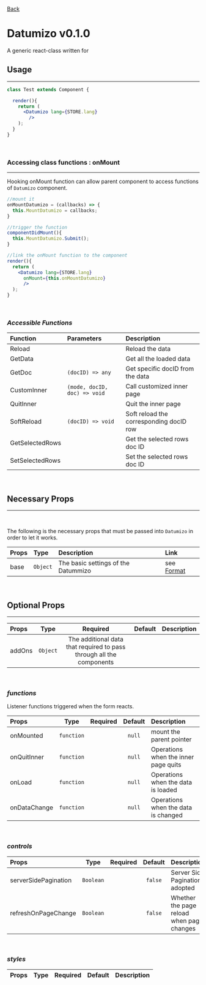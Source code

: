 [Back](../README.md)

# **Datumizo v0.1.0**
A generic react-class written for 
<br/>

## **Usage**
---

```jsx
class Test extends Component {

  render(){
    return (
      <Datumizo lang={STORE.lang}
        />
    );
  }
}
```
<br/>

### **Accessing class functions : onMount**
---
Hooking onMount function can allow parent component to access functions of `Datumizo` component.
``` jsx
//mount it
onMountDatumizo = (callbacks) => {
  this.MountDatumizo = callbacks;
}

//trigger the function
componentDidMount(){
  this.MountDatumizo.Submit();
}

//link the onMount function to the component
render(){
  return (
    <Datumizo lang={STORE.lang}
      onMount={this.onMountDatumizo}
      />
  );
}
```
<br/>

### *Accessible Functions*
| Function | Parameters | Description |
| :--- | :--- | :--- |
| Reload || Reload the data |
| GetData || Get all the loaded data |
| GetDoc | `(docID) => any`| Get specific docID from the data |
| CustomInner | `(mode, docID, doc) => void` | Call customized inner page |
| QuitInner || Quit the inner page |
| SoftReload | `(docID) => void`| Soft reload the corresponding docID row |
| GetSelectedRows || Get the selected rows doc ID |
| SetSelectedRows || Set the selected rows doc ID |
<br/>

## **Necessary Props**
---
<br/>

The following is the necessary props that must be passed into `Datumizo` in order to let it works. 

| Props  | Type   | Description | Link |
| :---   | :---- | :---       | :--- |
| base | `Object` | The basic settings of the Datummizo | see [Format](./__docs/base.md) |
<br/>

## **Optional Props**
---
| Props | Type | Required | Default | Description |
| :---|:---:|:---:|:---:|:---|
| addOns | `Object` | The additional data that required to pass through all the components ||
<br/>

### ***functions***
Listener functions triggered when the form reacts.

| Props | Type | Required | Default | Description |
| :---|:---:|:---:|:---:|:---|
| onMounted | `function` || `null` | mount the parent pointer |
| onQuitInner | `function` || `null` | Operations when the inner page quits |
| onLoad | `function` || `null` | Operations when the data is loaded |
| onDataChange | `function` || `null` | Operations when the data is changed |
<br/>

### ***controls***

| Props | Type | Required | Default | Description |
| :---|:---:|:---:|:---:|:---|
| serverSidePagination | `Boolean` || `false` | Server Side Pagination adopted |
| refreshOnPageChange | `Boolean` || `false` | Whether the page reload when page changes |
<br/>

### ***styles***
| Props | Type | Required | Default | Description |
| :---|:---:|:---:|:---:|:---|